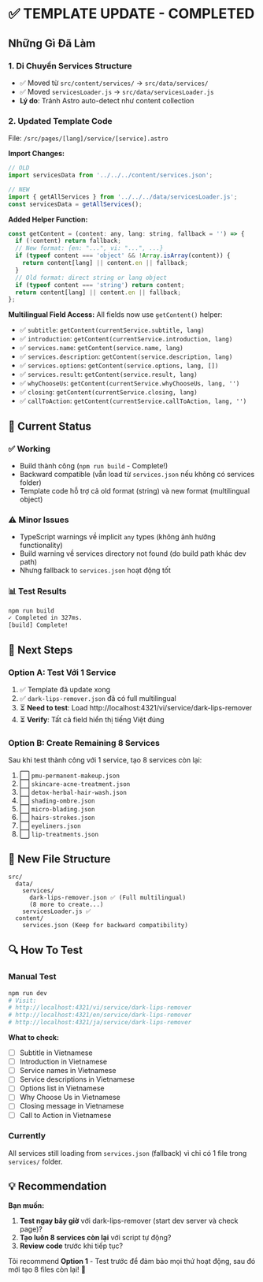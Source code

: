 # ✅ TEMPLATE UPDATE - COMPLETED

## Những Gì Đã Làm

### 1. Di Chuyển Services Structure
- ✅ Moved từ `src/content/services/` → `src/data/services/`
- ✅ Moved `servicesLoader.js` → `src/data/servicesLoader.js`
- **Lý do**: Tránh Astro auto-detect như content collection

### 2. Updated Template Code
File: `/src/pages/[lang]/service/[service].astro`

**Import Changes:**
```javascript
// OLD
import servicesData from '../../../content/services.json';

// NEW
import { getAllServices } from '../../../data/servicesLoader.js';
const servicesData = getAllServices();
```

**Added Helper Function:**
```javascript
const getContent = (content: any, lang: string, fallback = '') => {
  if (!content) return fallback;
  // New format: {en: "...", vi: "...", ...}
  if (typeof content === 'object' && !Array.isArray(content)) {
    return content[lang] || content.en || fallback;
  }
  // Old format: direct string or lang object
  if (typeof content === 'string') return content;
  return content[lang] || content.en || fallback;
};
```

**Multilingual Field Access:**
All fields now use `getContent()` helper:
- ✅ `subtitle`: `getContent(currentService.subtitle, lang)`
- ✅ `introduction`: `getContent(currentService.introduction, lang)`
- ✅ `services.name`: `getContent(service.name, lang)`
- ✅ `services.description`: `getContent(service.description, lang)`
- ✅ `services.options`: `getContent(service.options, lang, [])`
- ✅ `services.result`: `getContent(service.result, lang)`
- ✅ `whyChooseUs`: `getContent(currentService.whyChooseUs, lang, '')`
- ✅ `closing`: `getContent(currentService.closing, lang)`
- ✅ `callToAction`: `getContent(currentService.callToAction, lang, '')`

## 🎯 Current Status

### ✅ Working
- Build thành công (`npm run build` - Complete!)
- Backward compatible (vẫn load từ `services.json` nếu không có services folder)
- Template code hỗ trợ cả old format (string) và new format (multilingual object)

### ⚠️ Minor Issues
- TypeScript warnings về implicit `any` types (không ảnh hưởng functionality)
- Build warning về services directory not found (do build path khác dev path)
- Nhưng fallback to `services.json` hoạt động tốt

### 📊 Test Results
```bash
npm run build
✓ Completed in 327ms.
[build] Complete!
```

## 🚀 Next Steps

### Option A: Test Với 1 Service
1. ✅ Template đã update xong
2. ✅ `dark-lips-remover.json` đã có full multilingual
3. ⏳ **Need to test**: Load http://localhost:4321/vi/service/dark-lips-remover
4. ⏳ **Verify**: Tất cả field hiển thị tiếng Việt đúng

### Option B: Create Remaining 8 Services
Sau khi test thành công với 1 service, tạo 8 services còn lại:
1. ⬜ `pmu-permanent-makeup.json`
2. ⬜ `skincare-acne-treatment.json`
3. ⬜ `detox-herbal-hair-wash.json`
4. ⬜ `shading-ombre.json`
5. ⬜ `micro-blading.json`
6. ⬜ `hairs-strokes.json`
7. ⬜ `eyeliners.json`
8. ⬜ `lip-treatments.json`

## 📁 New File Structure
```
src/
  data/
    services/
      dark-lips-remover.json ✅ (Full multilingual)
      (8 more to create...)
    servicesLoader.js ✅
  content/
    services.json (Keep for backward compatibility)
```

## 🔍 How To Test

### Manual Test
```bash
npm run dev
# Visit:
# http://localhost:4321/vi/service/dark-lips-remover
# http://localhost:4321/en/service/dark-lips-remover
# http://localhost:4321/ja/service/dark-lips-remover
```

**What to check:**
- [ ] Subtitle in Vietnamese
- [ ] Introduction in Vietnamese
- [ ] Service names in Vietnamese
- [ ] Service descriptions in Vietnamese
- [ ] Options list in Vietnamese
- [ ] Why Choose Us in Vietnamese
- [ ] Closing message in Vietnamese
- [ ] Call to Action in Vietnamese

### Currently
All services still loading from `services.json` (fallback) vì chỉ có 1 file trong `services/` folder.

## 💡 Recommendation

**Bạn muốn:**
1. **Test ngay bây giờ** với dark-lips-remover (start dev server và check page)?
2. **Tạo luôn 8 services còn lại** với script tự động?
3. **Review code** trước khi tiếp tục?

Tôi recommend **Option 1** - Test trước để đảm bảo mọi thứ hoạt động, sau đó mới tạo 8 files còn lại! 🎯
